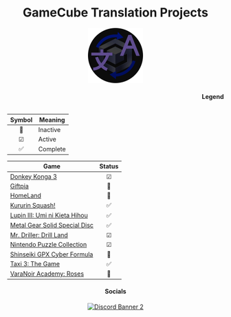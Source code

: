 <h1 align="center">GameCube Translation Projects</h1>
<p align="center">
    <img width="128" height="128" src="https://raw.githubusercontent.com/DOL-Translations/.github/main/imgs/logo.png">
</p>

<h4 align="right">Legend</h4>
<table align="right">
<thead>
        <tr>
            <th>Symbol</th>
            <th>Meaning</th>
        </tr>
        <tbody>
        <tr>
            <td align="center">🛑</td>
            <td>Inactive</td>
        </tr>
        <tr>
            <td align="center">☑</td>
            <td>Active</td>
        </tr>
        <tr>
            <td align="center">✅</td>
            <td>Complete</td>
        </tr>
        </tbody>
    </thead>
</table>

<table align="center">
    <thead>
        <tr>
            <th>Game</th>
            <th>Status</th>
        </tr>
    </thead>
    <tbody>
        <tr>
            <td><a href="https://github.com/DOL-Translations/donkey-konga-3">Donkey Konga 3</a></td>
            <td align="center">☑</td>
        </tr>
        <tr>
            <td><a href="https://github.com/DOL-Translations/giftpia">Giftpia</a></td>
            <td align="center">🛑</td>
        </tr>
        <tr>
            <td><a href="https://github.com/DOL-Translations/homeland">HomeLand</a></td>
            <td align="center">🛑</td>
        </tr>
        <tr>
            <td><a href="https://github.com/DOL-Translations/kururin-squash">Kururin Squash!</a></td>
            <td align="center">✅</td>
        </tr>
        <tr>
            <td><a href="https://github.com/DOL-Translations/lupin-III">Lupin III: Umi ni Kieta Hihou</a></td>
            <td align="center">✅</td>
        </tr>
        <tr>
            <td><a href="https://github.com/DOL-Translations/mgs-special-disc">Metal Gear Solid Special Disc</a></td>
            <td align="center">✅</td>
        </tr>
        <tr>
            <td><a href="https://github.com/DOL-Translations/drill-land">Mr. Driller: Drill Land</a></td>
            <td align="center">☑</td>
        </tr>
        <tr>
            <td><a href="https://github.com/DOL-Translations/puzzle-collection">Nintendo Puzzle Collection</a></td>
            <td align="center">☑</td>
        </tr>
        <tr>
            <td><a href="https://github.com/DOL-Translations/cyber-formula">Shinseiki GPX Cyber Formula</a></td>
            <td align="center">🛑</td>
        </tr>
        <tr>
            <td><a href="https://github.com/DOL-Translations/taxi-3">Taxi 3: The Game</a></td>
            <td align="center">✅</td>
        </tr>
        <tr>
            <td><a href="https://github.com/DOL-Translations/varanoir">VaraNoir Academy: Roses</a></td>
            <td align="center">🛑</td>
        </tr>
    </tbody>
</table>
<h4 align="center">Socials</h4>
<div align="center">
    <a href="https://discord.gg/axzRyKtQJx"><img src="https://discordapp.com/api/guilds/943334731892805702/widget.png?style=banner2" alt="Discord Banner 2"/></a>
</div>
